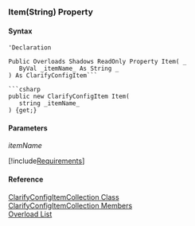 ﻿### Item(String) Property

#### Syntax

```vbnet
'Declaration

Public Overloads Shadows ReadOnly Property Item( _
   ByVal _itemName_ As String _
) As ClarifyConfigItem```

```csharp
public new ClarifyConfigItem Item( 
   string _itemName_
) {get;}
```

#### Parameters

_itemName_

[!include[Requirements](../partials/requirements.md)]

#### Reference

[ClarifyConfigItemCollection Class](fcSDK~FChoice.Foundation.Clarify.DataObjects.ClarifyConfigItemCollection.md)  
[ClarifyConfigItemCollection Members](fcSDK~FChoice.Foundation.Clarify.DataObjects.ClarifyConfigItemCollection_members.md)  
[Overload List](fcSDK~FChoice.Foundation.Clarify.DataObjects.ClarifyConfigItemCollection~Item.md)